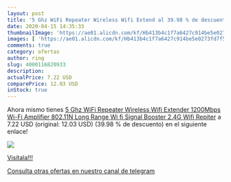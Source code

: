 ```yaml
---
layout: post
title: '5 Ghz WiFi Repeater Wireless Wifi Extend al 39.98 % de descuento'
date: 2020-04-15 14:35:33
thumbnailImage: 'https://ae01.alicdn.com/kf/Hb413b4c1f7a6427c914be5e0273fd7f5e/5-Ghz-WiFi-Repeater-Wireless-Wifi-Extender-1200Mbps-Wi-Fi-Amplifier-802-11N-Long-Range-Wi.jpg_350x350._SL200_.jpg'
images: [ 'https://ae01.alicdn.com/kf/Hb413b4c1f7a6427c914be5e0273fd7f5e/5-Ghz-WiFi-Repeater-Wireless-Wifi-Extender-1200Mbps-Wi-Fi-Amplifier-802-11N-Long-Range-Wi.jpg_350x350._SL200_.jpg' ]
comments: true
category: ofertas
author: ring
slug: 4000116820933
description:
actualPrice: 7.22 USD
comparePrice: 12.03 USD
inStock: true
---
```


Ahora mismo tienes [5 Ghz WiFi Repeater Wireless Wifi Extender 1200Mbps Wi-Fi Amplifier 802.11N Long Range Wi fi Signal Booster 2.4G Wifi Repiter](https://www.amazon.com/dp/4000116820933/?tag=redken08-20) a 7.22 USD (original: 12.03 USD) (39.98 %  de descuento) en el siguiente enlace!

[![](https://ae01.alicdn.com/kf/Hb413b4c1f7a6427c914be5e0273fd7f5e/5-Ghz-WiFi-Repeater-Wireless-Wifi-Extender-1200Mbps-Wi-Fi-Amplifier-802-11N-Long-Range-Wi.jpg_350x350._SL200_.jpg)](https://www.amazon.com/dp/4000116820933/?tag=redken08-20)

[Visítala!!!](https://www.amazon.com/dp/4000116820933/?tag=redken08-20)

[Consulta otras ofertas en nuestro canal de telegram](https://t.me/s/ofertas25)
